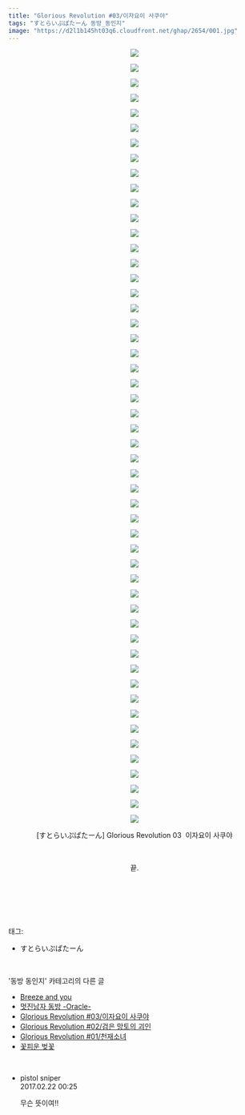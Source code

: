 ```yaml
---
title: "Glorious Revolution #03/이자요이 사쿠야"
tags: "すとらいぷぱたーん 동방_동인지"
image: "https://d2l1b145ht03q6.cloudfront.net/ghap/2654/001.jpg"
---
```

<div class="article">
<p style="text-align: center; clear: none; float: none;"><img src="{{ site.imgserver1 }}/ghap/2654/001.jpg"/></p>
<p style="text-align: center; clear: none; float: none;"><img src="{{ site.imgserver1 }}/ghap/2654/002.jpg"/></p>
<p style="text-align: center; clear: none; float: none;"><img src="{{ site.imgserver1 }}/ghap/2654/003.jpg"/></p>
<p style="text-align: center; clear: none; float: none;"><img src="{{ site.imgserver1 }}/ghap/2654/004.jpg"/></p>
<p style="text-align: center; clear: none; float: none;"><img src="{{ site.imgserver1 }}/ghap/2654/005.jpg"/></p>
<p style="text-align: center; clear: none; float: none;"><img src="{{ site.imgserver1 }}/ghap/2654/006.jpg"/></p>
<p style="text-align: center; clear: none; float: none;"><img src="{{ site.imgserver1 }}/ghap/2654/007.jpg"/></p>
<p style="text-align: center; clear: none; float: none;"><img src="{{ site.imgserver1 }}/ghap/2654/008.jpg"/></p>
<p style="text-align: center; clear: none; float: none;"><img src="{{ site.imgserver1 }}/ghap/2654/009.jpg"/></p>
<p style="text-align: center; clear: none; float: none;"><img src="{{ site.imgserver1 }}/ghap/2654/010.jpg"/></p>
<p style="text-align: center; clear: none; float: none;"><img src="{{ site.imgserver1 }}/ghap/2654/011.jpg"/></p>
<p style="text-align: center; clear: none; float: none;"><img src="{{ site.imgserver1 }}/ghap/2654/012.jpg"/></p>
<p style="text-align: center; clear: none; float: none;"><img src="{{ site.imgserver1 }}/ghap/2654/013.jpg"/></p>
<p style="text-align: center; clear: none; float: none;"><img src="{{ site.imgserver1 }}/ghap/2654/014.jpg"/></p>
<p style="text-align: center; clear: none; float: none;"><img src="{{ site.imgserver1 }}/ghap/2654/015.jpg"/></p>
<p style="text-align: center; clear: none; float: none;"><img src="{{ site.imgserver1 }}/ghap/2654/016.jpg"/></p>
<p style="text-align: center; clear: none; float: none;"><img src="{{ site.imgserver1 }}/ghap/2654/017.jpg"/></p>
<p style="text-align: center; clear: none; float: none;"><img src="{{ site.imgserver1 }}/ghap/2654/018.jpg"/></p>
<p style="text-align: center; clear: none; float: none;"><img src="{{ site.imgserver1 }}/ghap/2654/019.jpg"/></p>
<p style="text-align: center; clear: none; float: none;"><img src="{{ site.imgserver1 }}/ghap/2654/020.jpg"/></p>
<p style="text-align: center; clear: none; float: none;"><img src="{{ site.imgserver1 }}/ghap/2654/021.jpg"/></p>
<p style="text-align: center; clear: none; float: none;"><img src="{{ site.imgserver1 }}/ghap/2654/022.jpg"/></p>
<p style="text-align: center; clear: none; float: none;"><img src="{{ site.imgserver1 }}/ghap/2654/023.jpg"/></p>
<p style="text-align: center; clear: none; float: none;"><img src="{{ site.imgserver1 }}/ghap/2654/024.jpg"/></p>
<p style="text-align: center; clear: none; float: none;"><img src="{{ site.imgserver1 }}/ghap/2654/025.jpg"/></p>
<p style="text-align: center; clear: none; float: none;"><img src="{{ site.imgserver1 }}/ghap/2654/026.jpg"/></p>
<p style="text-align: center; clear: none; float: none;"><img src="{{ site.imgserver1 }}/ghap/2654/027.jpg"/></p>
<p style="text-align: center; clear: none; float: none;"><img src="{{ site.imgserver1 }}/ghap/2654/028.jpg"/></p>
<p style="text-align: center; clear: none; float: none;"><img src="{{ site.imgserver1 }}/ghap/2654/029.jpg"/></p>
<p style="text-align: center; clear: none; float: none;"><img src="{{ site.imgserver1 }}/ghap/2654/030.jpg"/></p>
<p style="text-align: center; clear: none; float: none;"><img src="{{ site.imgserver1 }}/ghap/2654/031.jpg"/></p>
<p style="text-align: center; clear: none; float: none;"><img src="{{ site.imgserver1 }}/ghap/2654/032.jpg"/></p>
<p style="text-align: center; clear: none; float: none;"><img src="{{ site.imgserver1 }}/ghap/2654/033.jpg"/></p>
<p style="text-align: center; clear: none; float: none;"><img src="{{ site.imgserver1 }}/ghap/2654/034.jpg"/></p>
<p style="text-align: center; clear: none; float: none;"><img src="{{ site.imgserver1 }}/ghap/2654/035.jpg"/></p>
<p style="text-align: center; clear: none; float: none;"><img src="{{ site.imgserver1 }}/ghap/2654/036.jpg"/></p>
<p style="text-align: center; clear: none; float: none;"><img src="{{ site.imgserver1 }}/ghap/2654/037.jpg"/></p>
<p style="text-align: center; clear: none; float: none;"><img src="{{ site.imgserver1 }}/ghap/2654/038.jpg"/></p>
<p style="text-align: center; clear: none; float: none;"><img src="{{ site.imgserver1 }}/ghap/2654/039.jpg"/></p>
<p style="text-align: center; clear: none; float: none;"><img src="{{ site.imgserver1 }}/ghap/2654/040.jpg"/></p>
<p style="text-align: center; clear: none; float: none;"><img src="{{ site.imgserver1 }}/ghap/2654/041.jpg"/></p>
<p style="text-align: center; clear: none; float: none;"><img src="{{ site.imgserver1 }}/ghap/2654/042.jpg"/></p>
<p style="text-align: center; clear: none; float: none;"><img src="{{ site.imgserver1 }}/ghap/2654/043.jpg"/></p>
<p style="text-align: center; clear: none; float: none;"><img src="{{ site.imgserver1 }}/ghap/2654/044.jpg"/></p>
<p style="text-align: center; clear: none; float: none;"><img src="{{ site.imgserver1 }}/ghap/2654/045.jpg"/></p>
<p style="text-align: center; clear: none; float: none;"><img src="{{ site.imgserver1 }}/ghap/2654/046.jpg"/></p>
<p style="text-align: center; clear: none; float: none;"><img src="{{ site.imgserver1 }}/ghap/2654/047.jpg"/></p>
<p style="text-align: center; clear: none; float: none;"><img src="{{ site.imgserver1 }}/ghap/2654/048.jpg"/></p>
<p style="text-align: center; clear: none; float: none;"><img src="{{ site.imgserver1 }}/ghap/2654/049.jpg"/></p>
<p style="text-align: center; clear: none; float: none;"><img src="{{ site.imgserver1 }}/ghap/2654/050.jpg"/></p>
<p style="text-align: center; clear: none; float: none;"><img src="{{ site.imgserver1 }}/ghap/2654/051.jpg"/></p>
<p style="text-align: center; clear: none; float: none;"><img src="{{ site.imgserver1 }}/ghap/2654/052.jpg"/></p>
<p style="text-align: center; clear: none; float: none;">[すとらいぷぱたーん] Glorious Revolution 03  이자요이 사쿠야</p>
<p style="text-align: center; clear: none; float: none;"><br/></p>
<p style="text-align: center; clear: none; float: none;">끝.</p>
<p style="text-align: center; clear: none; float: none;"><br/></p>
<p><br/></p>
</div><br/>
<div class="tagTrail">
<p>태그: </p>
<ul>
<li>すとらいぷぱたーん</li>
</ul>
</div><br/>
<div class="another">
<p>'동방 동인지' 카테고리의 다른 글</p>
<ul>
<li><a href="/ghap_2656">Breeze and you</a></li>
<li><a href="/ghap_2655">멋진남자 동방 -Oracle-</a></li>
<li><a href="/ghap_2654">Glorious Revolution #03/이자요이 사쿠야</a></li>
<li><a href="/ghap_2653">Glorious Revolution #02/검은 망토의 괴인</a></li>
<li><a href="/ghap_2652">Glorious Revolution #01/천재소녀</a></li>
<li><a href="/ghap_2650">꽃피운 벚꽃</a></li>
</ul>
</div><br/>
<div class="cb_module cb_fluid">
<div class="cb_wrt cb_profile">
<div class="comment">
<ul>
<li class="cb_thumb_off" id="comment14921734">
<div class="cb_comment_area">
<div class="cb_info_area">
<div class="cb_section">
<span class="cb_nick_name">pistol sniper</span>
</div>
<div class="cb_section">
<span class="cb_date">2017.02.22 00:25 </span>
</div>
</div>
<div class="cb_dsc_comment">
<p class="cb_dsc">
											무슨 뜻이여!!
										</p>
</div>
</div></li>
</ul>
</div>
</div><!-- commentList close -->
</div><br/>
